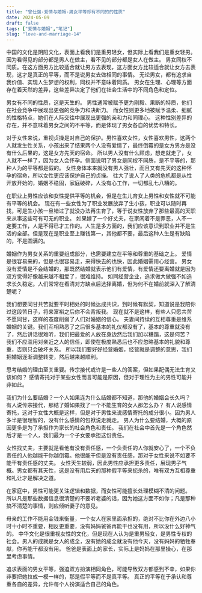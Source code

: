 ```yaml
---
title: "曾仕强-爱情与婚姻-男女平等却有不同的的性质"
date: 2024-05-09
draft: false
tags: ["爱情与婚姻","笔记"]
slug: "love-and-marriage-14"
---
```


中国的文化是阴阳文化，表面上看我们是重男轻女，但实际上看我们是重女轻男。因为看得见的部分都是男人在做主，看不见的部分都是女人在做主。
男女同权不同质。在这方面男方比较适合就让男方去表现，这方面女方比较适合就让女方去表现，这才是真正的平等，而不是说男女去做相同的事情。
无论男女，都有追求自我价值、实现人生梦想的权利，同权并不意味着同质。
男女在生理、心理等方面存在着天然的差异，这些差异决定了他们在社会生活中的不同角色和定位。

男女有不同的性质，这是天生的。
男性通常被赋予更为刚毅、果断的特质，他们在社会竞争中展现出更强的竞争力和决断力。
而女性则更多地被赋予温柔、细腻的性格特点，她们在人际交往中展现出更强的亲和力和同理心。
这种性别差异的存在，并不意味着男女之间的不平等，而是体现了男女各自的优势和特长。

对于女性来说，重视贞操是对自己的保护。男性喜欢女性，女性喜欢男性，这两个人就发生性关系，小孩出来了结果两个人没有爱情了，最终倒霉的是女方男方是没有什么后果的，这是女方先天的宿命。
所以男人没有什么顾虑，想走就走了，女人就不一样了，因为女人会怀孕。侧面说明了男女是同权不同质，是不平等的，那种人为的平等都是假的。
女性身体本来就没有男人强壮，而且又有先天的这种怀孕的宿命，所以女性更应该保护自己的贞操。
往大了说人了人类的危机都是从性开放开始的，婚姻不稳固，家庭破碎，人没有心工作，一切都乱七八糟的。

在职业上男性应该和女性提供平等的机会，但是在生儿育女上男性和女性就不可能有平等的机会。
现在有一些女性为了职业发展放弃了生小孩，职业可以随时再找，可是生小孩一旦错过了就没办法再生育了，等于说女性放弃了那些最高的天职来从事这些可有可无的职业。
如果嫁了一个好丈夫，在家闲着不是罪恶，人不一定要工作，人是不得已才工作的。人生是多方面的，我们应该意识到职业并不是生活的全部。但是现在是职业至上赚钱第一，其他都不要，最后这种人生是有缺陷的，不是圆满的。

婚姻作为男女关系的重要组成部分，也需要建立在平等和尊重的基础之上。
爱情是很容易来的，但是也很容易走，来得快去的也快，因此婚姻需用心经营。
男女没有爱情是不会结婚的，那既然结婚就表示他们有爱情，有爱情还要离婚就是因为双方觉得好像越来越不相爱了，很难维持。
如同经营企业，追求做大做强不如追求长久稳定。人们常常在看清对方缺点后选择离婚，但为何不在婚前就深入了解清楚呢？

我们想要同甘共苦就要平时相处的时候达成共识，到时候有默契，知道说是我陪你过这段苦日子，将来富裕之后你不会背叛我。
现在就不是这样，有些人只愿共苦不愿同甘，这样的态度削弱了人们对婚姻的信心。
夫妻间持续的互相尊重是维系婚姻的关键。我们互相熟悉了之后很多基本的礼仪都没有了，基本的尊重就没有了，然后讲话很难听，我们把最爱的人放在身边然后我们加以糟蹋，这是何苦？
我们不应滥用对亲近之人的信任，即使在极度熟悉后也不应忽略基本的礼貌和尊重，否则只会破坏关系。
所以我们要好好经营婚姻，经营就是调整的意思，我们把婚姻逐渐调整转变，然后越来越顺利。

思考结婚的理由至关重要。传宗接代或许是一些人的答案，但如果配偶无法生育又该如何？
感情寄托对于某些女性而言可能是原因，但对于理性为主的男性可能并非如此。

我们为什么要结婚？一个人如果连为什么结婚都不知道，那他的婚姻会长久吗？
有人说传宗接代，那结了婚如果找了一个不能生育的女人那怎么办？
有人说感情寄托，这对于女性大概是这样，但是对于男性来说感情寄托的成分很小。因为男人多半是很理智的，没有什么感情的包袱说走就走。
男人为什么要结婚，大概的原因更多是为了承担作为家长的社会角色和责任。
我们在社会中首先是一个角色然后才是一个人，我们最为一个子女要承担这份责任。

女性找丈夫，主要就是看他有没有责任感，一个负责任的人你就安心了，一个不负责任的人他越能干你越倒霉。他很能干但是没有责任感，那对于女性来说不如要不能干有责任感的丈夫。
女性天生较弱，因此男性应承担更多责任，展现男子气概。男女都有其天性，这是没有用后天的那种假平等来扼杀的，唯有双方互相尊重和礼让才是解决之道。

在家庭中，男性可能更关注逻辑和数据，而女性可能擅长处理模糊不清的问题。
所以凡是那些数据信息很清楚的不要听老婆的话，因为她这方面不如你；凡是那种搞不清楚的事情，则应倾听妻子的意见。

母亲的工作不能用金钱来衡量，一个女人在家里面承担的，绝对不比你在外边八小时十小时不重要，相反更重要，没有妈妈爸爸再能干也没有用，所以没什么好神气的。
中华文化是很重视女性的文化，但是现在人认为是重男轻女，是男性专权的社会。男人的成就是女人的成全，没有她的成全就没有他今天，没有妈妈的牺牲奉献，你再能干都没有用。
爸爸是表面上的家长，实际上是妈妈在那里操心，在那里考虑事情。

追求表面的男女平等，强迫双方扮演相同角色，可能导致双方都感到不幸，如果你非要把她拉成一模一样的，那是假平等而不是真平等。
真正的平等在于承认和尊重各自的差异，允许每个人扮演适合自己的角色。
